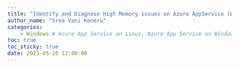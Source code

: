```yaml
---
title: "Identify and Diagnose High Memory issues on Azure AppService (Windows)"
author_name: "Sree Vani Koneru"
categories:
    - Windows # Azure App Service on Linux, Azure App Service on Windows
toc: true
toc_sticky: true
date: 2023-05-26 12:00:00
---
```


<html>
<head>
  <!-- Google tag (gtag.js) -->
<script async src="https://www.googletagmanager.com/gtag/js?id=G-0DC5DVJXR5"></script>
<script>
  window.dataLayer = window.dataLayer || [];
  function gtag(){dataLayer.push(arguments);}
  gtag('js', new Date());

  gtag('config', 'G-0DC5DVJXR5');
</script>
</head>
</html>
